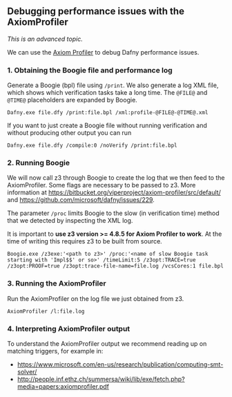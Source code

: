 ## Debugging performance issues with the AxiomProfiler

*This is an advanced topic.*

We can use the [Axiom Profiler](https://bitbucket.org/viperproject/axiom-profiler/) to debug Dafny performance issues. 

### 1. Obtaining the Boogie file and performance log

Generate a Boogie (bpl) file using `/print`. We also generate a log XML file, which shows which verification tasks take a long time. The `@FILE@` and `@TIME@` placeholders are expanded by Boogie.

    Dafny.exe file.dfy /print:file.bpl /xml:profile-@FILE@-@TIME@.xml

If you want to just create a Boogie file without running verification and without producing other output you can run

    Dafny.exe file.dfy /compile:0 /noVerify /print:file.bpl
 
### 2. Running Boogie
We will now call z3 through Boogie to create the log that we then feed to the AxiomProfiler. Some flags are necessary to be passed to z3. More information at https://bitbucket.org/viperproject/axiom-profiler/src/default/ and https://github.com/microsoft/dafny/issues/229.

The parameter `/proc` limits Boogie to the slow (in verification time) method that we detected by inspecting the XML log. 

It is important to **use z3 version >= 4.8.5 for Axiom Profiler to work**. At the time of writing this requires z3 to be built from source.

    Boogie.exe /z3exe:'<path to z3>' /proc:'<name of slow Boogie task starting with 'Impl$$' or so>' /timeLimit:5 /z3opt:TRACE=true /z3opt:PROOF=true /z3opt:trace-file-name=file.log /vcsCores:1 file.bpl
 
### 3. Running the AxiomProfiler

Run the AxiomProfiler on the log file we just obtained from z3.

    AxiomProfiler /l:file.log

### 4. Interpreting AxiomProfiler output

To understand the AxiomProfiler output we recommend reading up on matching triggers, for example in:

* https://www.microsoft.com/en-us/research/publication/computing-smt-solver/
* http://people.inf.ethz.ch/summersa/wiki/lib/exe/fetch.php?media=papers:axiomprofiler.pdf